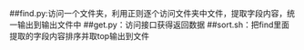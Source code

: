 
##find.py:访问一个文件夹，利用正则逐个访问文件夹中文件，提取字段内容，统一输出到输出文件中
##get.py：访问接口获得返回数据
##sort.sh：把find里面提取的字段内容排序并取top输出到文件
